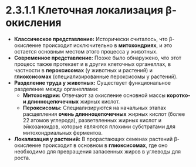 # 2.3.1.1 Клеточная локализация β-окисления

*   **Классическое представление:** Исторически считалось, что β-окисление происходит исключительно в **митохондриях**, и это остается основным местом этого процесса у животных.
*   **Современное представление:** Позже было обнаружено, что этот процесс также протекает и в других клеточных органеллах, в частности в **пероксисомах** (у животных и растений) и **глиоксисомах** (специализированные пероксисомы у растений).
*   **Разделение труда у животных:** Существует функциональное разделение между органеллами:
    *   **Митохондрии:** Отвечают за окисление основной массы **коротко- и длинноцепочечных** жирных кислот.
    *   **Пероксисомы:** Специализируются на начальных этапах расщепления **очень длинноцепочечных** жирных кислот (более 22 атомов углерода), разветвленных жирных кислот и эйкозаноидов, которые являются плохими субстратами для митохондриальных ферментов.
*   **Локализация у растений:** В прорастающих семенах растений β-окисление происходит в основном в **глиоксисомах**, где оно необходимо для превращения запасенных жиров в углеводы для роста.
